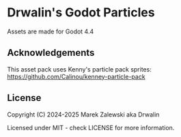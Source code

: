 # Drwalin's Godot Particles

Assets are made for Godot 4.4

## Acknowledgements

This asset pack uses Kenny's particle pack sprites:
https://github.com/Calinou/kenney-particle-pack

## License

Copyright (C) 2024-2025 Marek Zalewski aka Drwalin

Licensed under MIT - check LICENSE for more information.
